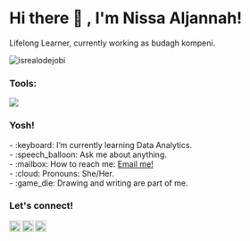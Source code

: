 # <summary><strong>Hi there :wave: , I'm Nissa Aljannah!</strong></summary>
Lifelong Learner, currently working as budagh kompeni.
<p align="left"> <img src="https://komarev.com/ghpvc/?username=goonesmile&label=Profile%20views&color=0e75b6&style=flat" alt="isrealodejobi" />
</p>

### <summary><strong>Tools:</strong></summary>
<p>
    <img src="https://img.shields.io/badge/Text%20Editor-Visual%20Studio%20Code-blue?&logo=visual%20studio%20code&logoColor=blue" />
</p>

### <summary><strong>Yosh!</strong></summary>
<p>
    - :keyboard: I’m currently learning Data Analytics. </br>
    - :speech_balloon: Ask me about anything.</br>
    - :mailbox: How to reach me: <a href="mailto:youremail@gmail.com">Email me!</a>  </br>
    - :cloud: Pronouns: She/Her. </br>
    - :game_die: Drawing and writing are part of me. </br>
<p>
 
### <summary><strong>Let's connect!</strong></summary>
<a href="https://twitter.com/yours">
  <img align="left" alt="Goo's Twitter" width="20px" src="https://x.com/iluvcaaaa" />
</a>
<a href="https://www.instagram.com/yours/">
  <img align="left" alt="Goo's Instagram" width="20px" src="https://www.instagram.com/nsa.aljannah_/" />
</a>
<a href="https://yours.com/">
  <img align="left" alt="Goo's Blog" width="20px" src="https://nissaaljannah.blogspot.com/" />
</a>
